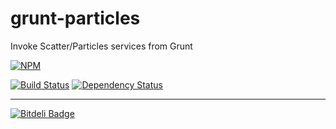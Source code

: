 # grunt-particles

Invoke Scatter/Particles services from Grunt

[![NPM](https://nodei.co/npm/grunt-particles.png?downloads=true)](https://nodei.co/npm/grunt-particles/)

[![Build Status](https://travis-ci.org/particles/grunt-particles.png)](https://travis-ci.org/particles/grunt-particles)
[![Dependency Status](https://david-dm.org/particles/grunt-particles.png)](https://david-dm.org/particles/grunt-particles)

-----

[![Bitdeli Badge](https://d2weczhvl823v0.cloudfront.net/particles/grunt-particles/trend.png)](https://bitdeli.com/free "Bitdeli Badge")
